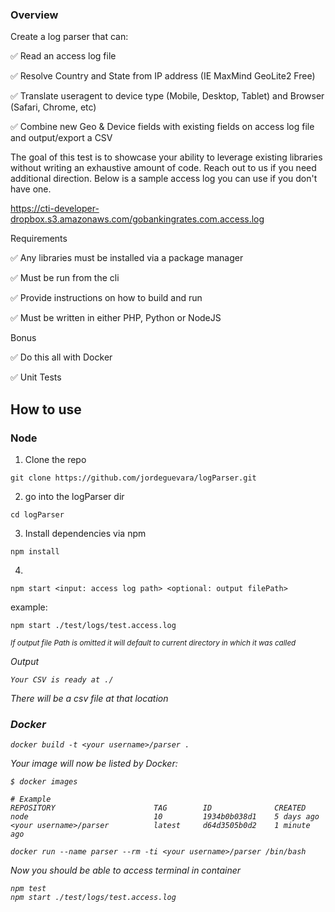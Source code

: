 ### Overview

Create a log parser that can:

✅ Read an access log file

✅ Resolve Country and State from IP address (IE MaxMind GeoLite2 Free)

✅ Translate useragent to device type (Mobile, Desktop, Tablet) and Browser
(Safari, Chrome, etc)

✅ Combine new Geo & Device fields with existing fields on access log file and
output/export a CSV

The goal of this test is to showcase your ability to leverage existing libraries without writing an
exhaustive amount of code. Reach out to us if you need additional direction.
Below is a sample access log you can use if you don't have one.

https://cti-developer-dropbox.s3.amazonaws.com/gobankingrates.com.access.log

Requirements

✅ Any libraries must be installed via a package manager

✅ Must be run from the cli

✅ Provide instructions on how to build and run

✅ Must be written in either PHP, Python or NodeJS

Bonus

✅ Do this all with Docker

✅ Unit Tests

## How to use

### Node

1) Clone the repo
```
git clone https://github.com/jordeguevara/logParser.git
```

2) go into the logParser dir

```
cd logParser
```

3) Install dependencies via npm

```
npm install
```

4) 

```
npm start <input: access log path> <optional: output filePath>
```

example:
```
npm start ./test/logs/test.access.log 
```
<small><i> If output file Path is omitted it will default to current directory in which it was called<i> </small>

Output
```
Your CSV is ready at ./
```
There will be a csv file at that location

### Docker

```
docker build -t <your username>/parser .
```
Your image will now be listed by Docker:
```
$ docker images

# Example
REPOSITORY                      TAG        ID              CREATED
node                            10         1934b0b038d1    5 days ago
<your username>/parser          latest     d64d3505b0d2    1 minute ago
```

```
docker run --name parser --rm -ti <your username>/parser /bin/bash
```
Now you should be able to access terminal in container

```
npm test
npm start ./test/logs/test.access.log 
```
